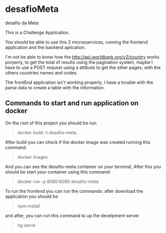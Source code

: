 # desafioMeta
desafio da Meta

This is a Challenge Application.


You should be able to use this 2 microsservices, running the frontend application and the backend aplication.

I'm not be able to know how the http://api.worldbank.org/v2/country works porperly, to get the total of results using the pagination system, maybe I have to use a POST request using a attibute to get the other pages, with the others countries names and codes.

The frontEnd application isn't working properly, I have a trouble with the parse data to create a table with the information.

## Commands to start and run application on docker
On the root of this project you should be run:

> docker build -t desafio-meta .

After build you can check if the docker image was created running this command:

> docker images

And you can see the desafio-meta container on your terminal, After this you should be start your container using this command:

> docker run -p 8080:8080 desafio-meta

To run the frontend you can run the commands: 
  after download the application you should be
> npm install

and after, you can run this command to up the develpment server

> ng serve 
